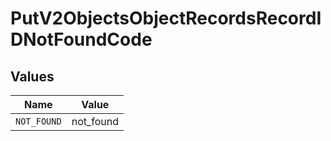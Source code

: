 # PutV2ObjectsObjectRecordsRecordIDNotFoundCode


## Values

| Name        | Value       |
| ----------- | ----------- |
| `NOT_FOUND` | not_found   |